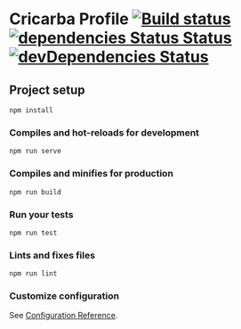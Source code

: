 # Cricarba Profile  [![Build status](https://cricarbah.visualstudio.com/Profile/_apis/build/status/Profile-CI)](https://cricarbah.visualstudio.com/Profile/_build/latest?definitionId=5) [![dependencies Status Status](https://david-dm.org/cricarba/profile.svg)](https://david-dm.org/cricarba/profile?type=dev)[![devDependencies Status](https://david-dm.org/cricarba/profile/dev-status.svg)](https://david-dm.org/cricarba/profile?type=dev)

## Project setup
```
npm install
```

### Compiles and hot-reloads for development
```
npm run serve
```

### Compiles and minifies for production
```
npm run build
```

### Run your tests
```
npm run test
```

### Lints and fixes files
```
npm run lint
```

### Customize configuration
See [Configuration Reference](https://cli.vuejs.org/config/).
